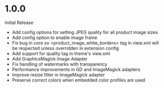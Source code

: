 1.0.0
=============
Initial Release
* Add config options for setting JPEG quality for all product image sizes
* Add config option to enable image frame
* Fix bug in core so <product_image_white_borders> tag in view.xml will be respected unless overridden in extension config
* Add support for quality tag in theme's view.xml
* Add GraphicsMagick Image Adapter
* Fix handling of watermarks with transparency
* Performance improvements in GD and ImageMagick adapters
* Improve resize filter in ImageMagick adapter
* Preserve correct colors when embedded color profiles are used